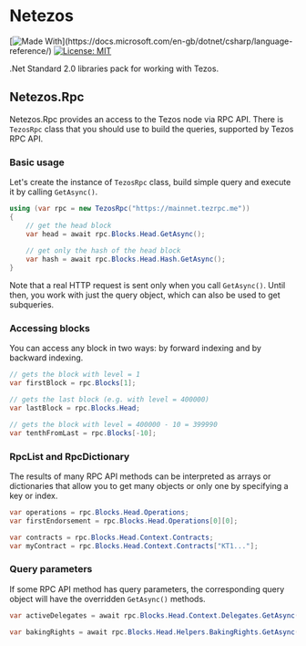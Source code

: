 # Netezos
[![Made With](https://img.shields.io/badge/made%20with-C%23-success.svg?)](https://docs.microsoft.com/en-gb/dotnet/csharp/language-reference/)
[![License: MIT](https://img.shields.io/github/license/baking-bad/netezos.svg)](https://opensource.org/licenses/MIT)

.Net Standard 2.0 libraries pack for working with Tezos.

## Netezos.Rpc
Netezos.Rpc provides an access to the Tezos node via RPC API. There is `TezosRpc` class that you should use to build the queries, supported by Tezos RPC API.
### Basic usage
Let's create the instance of `TezosRpc` class, build simple query and execute it by calling `GetAsync()`.

```cs
using (var rpc = new TezosRpc("https://mainnet.tezrpc.me"))
{
    // get the head block
    var head = await rpc.Blocks.Head.GetAsync();
    
    // get only the hash of the head block
    var hash = await rpc.Blocks.Head.Hash.GetAsync();
}
```

Note that a real HTTP request is sent only when you call `GetAsync()`. Until then, you work with just the query object, which can also be used to get subqueries.

### Accessing blocks
You can access any block in two ways: by forward indexing and by backward indexing.

```cs
// gets the block with level = 1
var firstBlock = rpc.Blocks[1];

// gets the last block (e.g. with level = 400000)
var lastBlock = rpc.Blocks.Head;

// gets the block with level = 400000 - 10 = 399990
var tenthFromLast = rpc.Blocks[-10];
```
    
### RpcList and RpcDictionary
The results of many RPC API methods can be interpreted as arrays or dictionaries that allow you to get many objects or only one by specifying a key or index.

```cs
var operations = rpc.Blocks.Head.Operations;
var firstEndorsement = rpc.Blocks.Head.Operations[0][0];

var contracts = rpc.Blocks.Head.Context.Contracts;
var myContract = rpc.Blocks.Head.Context.Contracts["KT1..."];
```
    
### Query parameters
If some RPC API method has query parameters, the corresponding query object will have the overridden `GetAsync()` methods.

```cs
var activeDelegates = await rpc.Blocks.Head.Context.Delegates.GetAsync(DelegateStatus.Active);

var bakingRights = await rpc.Blocks.Head.Helpers.BakingRights.GetAsync(maxPriority: 1, all: true);
```
    
